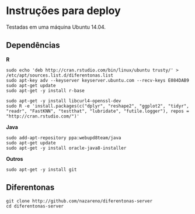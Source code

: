 # Instruções para deploy

Testadas em uma máquina Ubuntu 14.04.

## Dependências

**R**

```
sudo echo 'deb http://cran.rstudio.com/bin/linux/ubuntu trusty/' > /etc/apt/sources.list.d/diferentonas.list
sudo apt-key adv --keyserver keyserver.ubuntu.com --recv-keys E084DAB9
sudo apt-get update
sudo apt-get -y install r-base

sudo apt-get -y install libcurl4-openssl-dev
sudo R -e 'install.packages(c("dplyr", "reshape2", "ggplot2", "tidyr", "readr", "FastKNN", "testthat", "lubridate", "futile.logger"), repos = "http://cran.rstudio.com/")'
```

**Java**

```
sudo add-apt-repository ppa:webupd8team/java
sudo apt-get update
sudo apt-get -y install oracle-java8-installer
```

**Outros**

```
sudo apt-get -y install git
```

## Diferentonas

```
git clone http://github.com/nazareno/diferentonas-server
cd diferentonas-server

```
